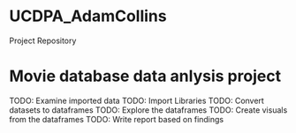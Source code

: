 # UCDPA_AdamCollins
Project Repository
# Movie database data anlysis project
TODO: Examine imported data
TODO: Import Libraries
TODO: Convert datasets to dataframes
TODO: Explore the dataframes
TODO: Create visuals from the dataframes
TODO: Write report based on findings
